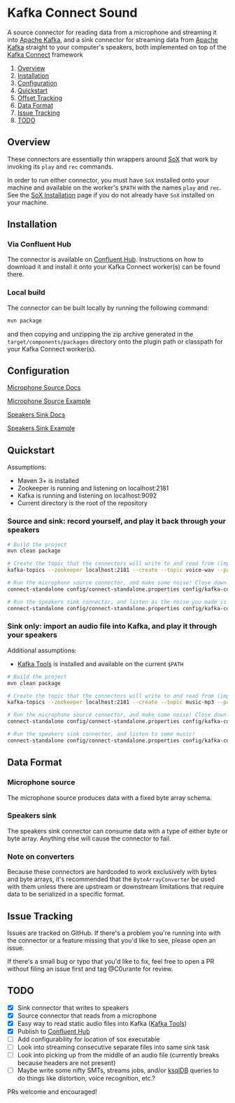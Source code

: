 # Kafka Connect Sound

A source connector for reading data from a microphone and streaming it into [Apache Kafka], and a
sink connector for streaming data from [Apache Kafka] straight to your computer's speakers, both
implemented on top of the [Kafka Connect] framework

1. [Overview](#overview)
1. [Installation](#installation)
1. [Configuration](#configuration)
1. [Quickstart](#quickstart)
1. [Offset Tracking](#offset-tracking)
1. [Data Format](#data-format)
1. [Issue Tracking](#issue-tracking)
1. [TODO](#todo)

## Overview

These connectors are essentially thin wrappers around [SoX] that work by invoking its `play` and
`rec` commands.

In order to run either connector, you must have `SoX` installed onto your machine and available on
the worker's `$PATH` with the names `play` and `rec`. See the [SoX Installation] page if you do not
already have `SoX` installed on your machine. 


## Installation


### Via Confluent Hub

The connector is available on
[Confluent Hub](https://www.confluent.io/hub/C0urante/kafka-connect-sound). Instructions on how to
download it and install it onto your Kafka Connect worker(s) can be found there.

### Local build

The connector can be built locally by running the following command:

```bash
mvn package
```

and then copying and unzipping the zip archive generated in the `target/components/packages`
directory onto the plugin path or classpath for your Kafka Connect worker(s).

## Configuration


[Microphone Source Docs](docs/source-connector-config.md)

[Microphone Source Example](config/kafka-connect-microphone.properties)

[Speakers Sink Docs](docs/sink-connector-config.md)

[Speakers Sink Example](config/kafka-connect-speakers-voice.properties)

## Quickstart

Assumptions:

- Maven 3+ is installed
- Zookeeper is running and listening on localhost:2181
- Kafka is running and listening on localhost:9092
- Current directory is the root of the repository

### Source and sink: record yourself, and play it back through your speakers
```bash
# Build the project
mvn clean package

# Create the topic that the connectors will write to and read from (important: only need one partition)
kafka-topics --zookeeper localhost:2181 --create --topic voice-wav --partitions 1 --replication-factor 1

# Run the microphone source connector, and make some noise! Close down the worker with ctrl+C when you're finished
connect-standalone config/connect-standalone.properties config/kafka-connect-microphone.properties

# Run the speakers sink connector, and listen as the noise you made is played back out your speakers!
connect-standalone config/connect-standalone.properties config/kafka-connect-speakers-voice.properties
```

### Sink only: import an audio file into Kafka, and play it through your speakers

Additional assumptions:

- [Kafka Tools] is installed and available on the current `$PATH`

```bash
# Build the project
mvn clean package

# Create the topic that the connectors will write to and read from (important: only need one partition)
kafka-topics --zookeeper localhost:2181 --create --topic music-mp3 --partitions 1 --replication-factor 1

# Run the microphone source connector, and make some noise! Close down the worker with ctrl+C when you're finished
connect-standalone config/connect-standalone.properties config/kafka-connect-microphone.properties

# Run the speakers sink connector, and listen to some music!
connect-standalone config/connect-standalone.properties config/kafka-connect-speakers-music.properties
```


## Data Format

### Microphone source

The microphone source produces data with a fixed byte array schema.

### Speakers sink

The speakers sink connector can consume data with a type of either byte or byte array. Anything else
will cause the connector to fail.

### Note on converters

Because these connectors are hardcoded to work exclusively with bytes and byte arrays, it's
recommended that the `ByteArrayConverter` be used with them unless there are upstream or downstream
limitations that require data to be serialized in a specific format.

## Issue Tracking

Issues are tracked on GitHub. If there's a problem you're running into
with the connector or a feature missing that you'd like to see, please
open an issue.

If there's a small bug or typo that you'd like to fix, feel free to open
a PR without filing an issue first and tag @C0urante for review.

## TODO

- [x] Sink connector that writes to speakers
- [x] Source connector that reads from a microphone
- [x] Easy way to read static audio files into Kafka ([Kafka Tools])
- [x] Publish to [Confluent Hub]
- [ ] Add configurability for location of sox executable
- [ ] Look into streaming consecutive separate files into same sink task
- [ ] Look into picking up from the middle of an audio file (currently breaks because headers are not present)
- [ ] Maybe write some nifty SMTs, streams jobs, and/or [ksqlDB] queries to do things like distortion, voice recognition, etc.?

PRs welcome and encouraged!

[Kafka Connect]: https://docs.confluent.io/current/connect
[Apache Kafka]: https://kafka.apache.org
[Confluent Hub]: https://confluent.io/hub
[SoX]: http://sox.sourceforge.net
[SoX Installation]: https://sourceforge.net/projects/sox/files/sox
[Kafka Tools]: https://github.com/C0urante/kafka-tools
[ksqlDB]: https://github.com/confluentinc/ksql
